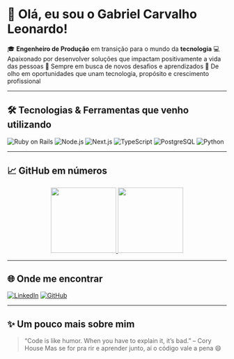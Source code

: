 # 👋 Olá, eu sou o Gabriel Carvalho Leonardo!

🎓 **Engenheiro de Produção** em transição para o mundo da **tecnologia**
💻 Apaixonado por desenvolver soluções que impactam positivamente a vida das pessoas
🚀 Sempre em busca de novos desafios e aprendizados
🎯 De olho em oportunidades que unam tecnologia, propósito e crescimento profissional

---

## 🛠️ Tecnologias & Ferramentas que venho utilizando

![Ruby on Rails](https://img.shields.io/badge/-Ruby%20on%20Rails-CC0000?style=flat&logo=ruby-on-rails&logoColor=white)
![Node.js](https://img.shields.io/badge/-Node.js-339933?style=flat&logo=node.js&logoColor=white)
![Next.js](https://img.shields.io/badge/-Next.js-000000?style=flat&logo=next.js&logoColor=white)
![TypeScript](https://img.shields.io/badge/-TypeScript-3178C6?style=flat&logo=typescript&logoColor=white)
![PostgreSQL](https://img.shields.io/badge/-PostgreSQL-336791?style=flat&logo=postgresql&logoColor=white)
![Python](https://img.shields.io/badge/-Python-3776AB?style=flat&logo=python&logoColor=white)

---

## 📈 GitHub em números

<div align="center">
  <a href="https://github.com/gabrielcleonardo">
    <img height="150em" src="https://github-readme-stats.vercel.app/api?username=gabrielcleonardo&show_icons=true&theme=tokyonight&include_all_commits=true&count_private=true"/>
    <img height="150em" src="https://github-readme-stats.vercel.app/api/top-langs/?username=gabrielcleonardo&layout=compact&langs_count=7&theme=tokyonight"/>
  </a>
</div>

---

## 🌐 Onde me encontrar

[![LinkedIn](https://img.shields.io/badge/-Gabriel%20Leonardo-0A66C2?style=flat&logo=linkedin&logoColor=white)](https://www.linkedin.com/in/gabrielcleonardo)
[![GitHub](https://img.shields.io/badge/-@gabrielcleonardo-181717?style=flat&logo=github&logoColor=white)](https://github.com/gabrielcleonardo)

---

## ✨ Um pouco mais sobre mim

> “Code is like humor. When you have to explain it, it’s bad.” – Cory House
> Mas se for pra rir e aprender junto, aí o código vale a pena 😄

